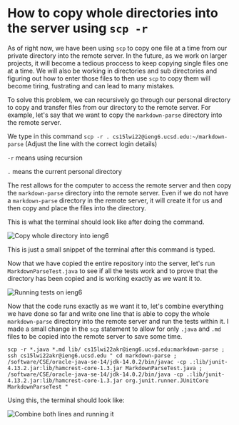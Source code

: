 # How to copy whole directories into the server using ``` scp -r ```


As of right now, we have been using ```scp``` to copy one file at a time from our private directory into the remote server. 
In the future, as we work on larger projects, it will become a tedious proccess to keep copying single files one at a time. We will also be working in directories
and sub directories and figuring out how to enter those files to then use ```scp``` to copy them will become tiring, fustrating and can lead to many mistakes. 

To solve this problem, we can recursively go through our personal directory to copy and transfer files from our directory to the remote server. For example, let's
say that we want to copy the ```markdown-parse``` directory into the remote server.

We type in this command ```scp -r . cs15lwi22@ieng6.ucsd.edu:~/markdown-parse``` (Adjust the line with the correct login details)

```-r``` means using recursion

```.``` means the current personal directory

The rest allows for the computer to access the remote server and then copy the ```markdown-parse``` directory into the remote server. Even if we do not have a 
```markdown-parse``` directory in the remote server, it will create it for us and then copy and place the files into the directory.

This is what the terminal should look like after doing the command.

![Copy whole directory into ieng6](CopyWhole.png)


This is just a small snippet of the terminal after this command is typed.



Now that we have copied the entire repository into the server, let's run ```MarkdownParseTest.java``` to see if all the tests work and to prove that the directory 
has been copied and is working exactly as we want it to.

![Running tests on ieng6](Tests.png)

Now that the code runs exactly as we want it to, let's combine everything we have done so far and write one line that is able to copy the whole  ```markdown-parse``` 
directory into the remote server and run the tests within it. I made a small change in the ```scp``` statement to allow for only ```.java``` and ```.md``` files to be copied into the remote server to save some time.

``` scp -r *.java *.md lib/ cs15lwi22akr@ieng6.ucsd.edu:markdown-parse ; ssh cs15lwi22akr@ieng6.ucsd.edu " cd markdown-parse ;  /software/CSE/oracle-java-se-14/jdk-14.0.2/bin/javac -cp .:lib/junit-4.13.2.jar:lib/hamcrest-core-1.3.jar MarkdownParseTest.java ; /software/CSE/oracle-java-se-14/jdk-14.0.2/bin/java -cp .:lib/junit-4.13.2.jar:lib/hamcrest-core-1.3.jar org.junit.runner.JUnitCore MarkdownParseTest " ```

Using this, the terminal should look like:

![Combine both lines and running it](Final.png)
